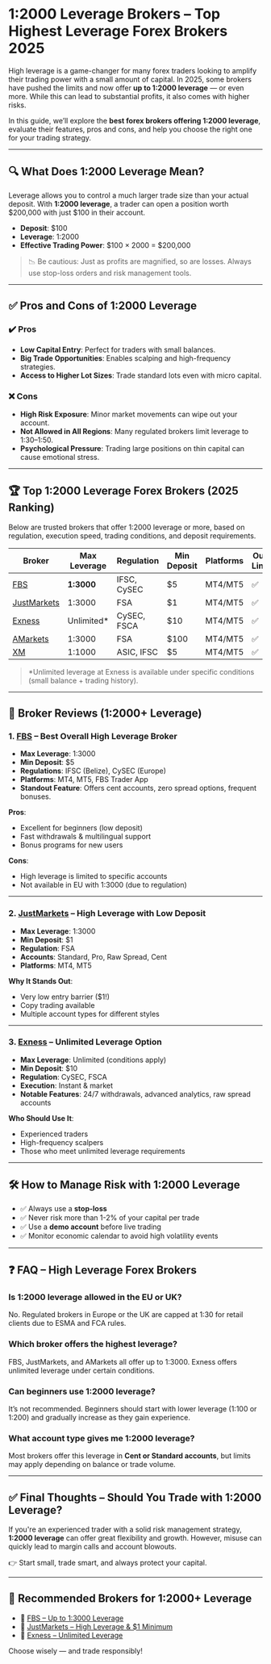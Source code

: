# 1:2000 Leverage Brokers – Top Highest Leverage Forex Brokers 2025

High leverage is a game-changer for many forex traders looking to amplify their trading power with a small amount of capital. In 2025, some brokers have pushed the limits and now offer **up to 1:2000 leverage** — or even more. While this can lead to substantial profits, it also comes with higher risks.

In this guide, we’ll explore the **best forex brokers offering 1:2000 leverage**, evaluate their features, pros and cons, and help you choose the right one for your trading strategy.

---

## 🔍 What Does 1:2000 Leverage Mean?

Leverage allows you to control a much larger trade size than your actual deposit. With **1:2000 leverage**, a trader can open a position worth \$200,000 with just \$100 in their account.

* **Deposit**: \$100
* **Leverage**: 1:2000
* **Effective Trading Power**: \$100 × 2000 = \$200,000

> 📉 Be cautious: Just as profits are magnified, so are losses. Always use stop-loss orders and risk management tools.

---

## ✅ Pros and Cons of 1:2000 Leverage

### ✔️ Pros

* **Low Capital Entry**: Perfect for traders with small balances.
* **Big Trade Opportunities**: Enables scalping and high-frequency strategies.
* **Access to Higher Lot Sizes**: Trade standard lots even with micro capital.

### ❌ Cons

* **High Risk Exposure**: Minor market movements can wipe out your account.
* **Not Allowed in All Regions**: Many regulated brokers limit leverage to 1:30–1:50.
* **Psychological Pressure**: Trading large positions on thin capital can cause emotional stress.

---

## 🏆 Top 1:2000 Leverage Forex Brokers (2025 Ranking)

Below are trusted brokers that offer 1:2000 leverage or more, based on regulation, execution speed, trading conditions, and deposit requirements.

| Broker                                                     | Max Leverage | Regulation  | Min Deposit | Platforms | Our Link |
| ---------------------------------------------------------- | ------------ | ----------- | ----------- | --------- | -------- |
| [FBS](https://fbs.partners?ibl=587836&ibp=21398815)        | **1:3000**   | IFSC, CySEC | \$5         | MT4/MT5   | ✅        |
| [JustMarkets](https://one.justmarkets.link/a/79iqw0j6nj)   | 1:3000       | FSA         | \$1         | MT4/MT5   | ✅        |
| [Exness](https://one.exnesstrack.org/a/english23)          | Unlimited\*  | CySEC, FSCA | \$10        | MT4/MT5   | ✅        |
| [AMarkets](https://amarketstrading.co/?g=WNRAN9)           | 1:3000       | FSA         | \$100       | MT4/MT5   | ✅        |
| [XM](https://clicks.pipaffiliates.com/c?c=589901&l=en&p=0) | 1:1000       | ASIC, IFSC  | \$5         | MT4/MT5   | ✅        |

> \*Unlimited leverage at Exness is available under specific conditions (small balance + trading history).

---

## 📄 Broker Reviews (1:2000+ Leverage)

### 1. [FBS](https://fbs.partners?ibl=587836&ibp=21398815) – Best Overall High Leverage Broker

* **Max Leverage**: 1:3000
* **Min Deposit**: \$5
* **Regulations**: IFSC (Belize), CySEC (Europe)
* **Platforms**: MT4, MT5, FBS Trader App
* **Standout Feature**: Offers cent accounts, zero spread options, frequent bonuses.

**Pros**:

* Excellent for beginners (low deposit)
* Fast withdrawals & multilingual support
* Bonus programs for new users

**Cons**:

* High leverage is limited to specific accounts
* Not available in EU with 1:3000 (due to regulation)

---

### 2. [JustMarkets](https://one.justmarkets.link/a/79iqw0j6nj) – High Leverage with Low Deposit

* **Max Leverage**: 1:3000
* **Min Deposit**: \$1
* **Regulation**: FSA
* **Accounts**: Standard, Pro, Raw Spread, Cent
* **Platforms**: MT4, MT5

**Why It Stands Out**:

* Very low entry barrier (\$1!)
* Copy trading available
* Multiple account types for different styles

---

### 3. [Exness](https://one.exnesstrack.org/a/english23) – Unlimited Leverage Option

* **Max Leverage**: Unlimited (conditions apply)
* **Min Deposit**: \$10
* **Regulation**: CySEC, FSCA
* **Execution**: Instant & market
* **Notable Features**: 24/7 withdrawals, advanced analytics, raw spread accounts

**Who Should Use It**:

* Experienced traders
* High-frequency scalpers
* Those who meet unlimited leverage requirements

---

## 🛠️ How to Manage Risk with 1:2000 Leverage

* ✅ Always use a **stop-loss**
* ✅ Never risk more than 1-2% of your capital per trade
* ✅ Use a **demo account** before live trading
* ✅ Monitor economic calendar to avoid high volatility events

---

## ❓ FAQ – High Leverage Forex Brokers

### Is 1:2000 leverage allowed in the EU or UK?

No. Regulated brokers in Europe or the UK are capped at 1:30 for retail clients due to ESMA and FCA rules.

### Which broker offers the highest leverage?

FBS, JustMarkets, and AMarkets all offer up to 1:3000. Exness offers unlimited leverage under certain conditions.

### Can beginners use 1:2000 leverage?

It’s not recommended. Beginners should start with lower leverage (1:100 or 1:200) and gradually increase as they gain experience.

### What account type gives me 1:2000 leverage?

Most brokers offer this leverage in **Cent or Standard accounts**, but limits may apply depending on balance or trade volume.

---

## ✅ Final Thoughts – Should You Trade with 1:2000 Leverage?

If you're an experienced trader with a solid risk management strategy, **1:2000 leverage** can offer great flexibility and growth. However, misuse can quickly lead to margin calls and account blowouts.

👉 Start small, trade smart, and always protect your capital.

---

## 🧭 Recommended Brokers for 1:2000+ Leverage

* 🥇 [FBS – Up to 1:3000 Leverage](https://fbs.partners?ibl=587836&ibp=21398815)
* 🥈 [JustMarkets – High Leverage & \$1 Minimum](https://one.justmarkets.link/a/79iqw0j6nj)
* 🥉 [Exness – Unlimited Leverage](https://one.exnesstrack.org/a/english23)

Choose wisely — and trade responsibly!

